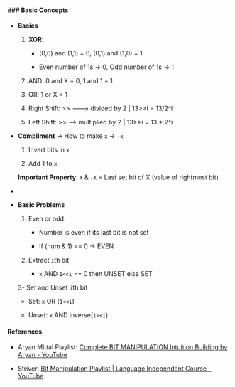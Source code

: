 #### ### Basic Concepts

- **Basics**    
  
  1. **XOR**:     
     
     - (0,0) and (1,1) = 0, (0,1) and (1,0) = 1 
     
     - Even number of 1s -> 0, Odd number of 1s -> 1
  
  2. AND: 0 and X = 0, 1 and 1 = 1
  
  3. OR: 1 or X = 1
  
  4. Right Shift: >> ---> divided by 2 | 13>>i = 13/2^i
  
  5. Left Shift: >> --> multiplied by 2 | 13>>i = 13 * 2^i

- **Compliment** -> How to make `x` -> `-x`
  
  1. Invert bits in `x`
  
  2. Add 1 to `x` 
  
  **Important Property**: `X` & `-X` = Last set bit of X (value of rightmost bit)

- 

- **Basic Problems**
  
  1. Even or odd: 
     
     - Number is even if its last bit is not set
     
     - If (num & 1) == 0 -> EVEN
  
  2. Extract `i`th bit
     
     - `x` AND `1<<i`  == 0 then UNSET else SET
  
  3- Set and Unset `i`th bit
     
     - Set:  `x` OR (`1<<i`)
     
     - Unset: `x` AND inverse(`1<<i`)

#### References

- Aryan Mittal Playlist: [Complete BIT MANIPULATION Intuition Building by Aryan - YouTube](https://www.youtube.com/playlist?list=PLEL7R4Pm6EmCLLeXClTK9TalPIrfE7XIe)

- Striver: [Bit Manipulation Playlist | Language Independent Course - YouTube](https://www.youtube.com/playlist?list=PLgUwDviBIf0rnqh8QsJaHyIX7KUiaPUv7)


